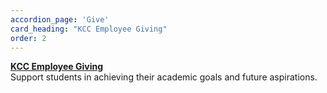 ```yaml
---
accordion_page: 'Give'
card_heading: "KCC Employee Giving"
order: 2
---
```


<p><strong><a href="../give/employee-giving/">KCC Employee Giving</a></strong><br />Support students in achieving their academic goals and future aspirations.</p>
